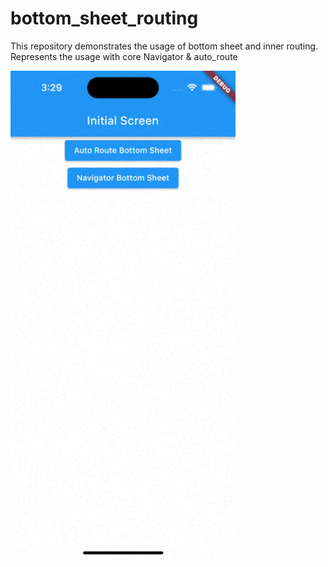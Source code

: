 # bottom_sheet_routing

This repository demonstrates the usage of bottom sheet and inner routing. Represents the usage with core Navigator & auto_route

<img src="recording/bottom_sheet_routing.gif" width="360px" />